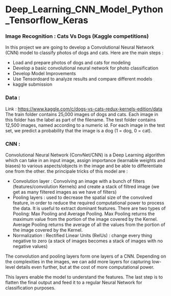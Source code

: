 # Deep_Learning_CNN_Model_Python_Tensorflow_Keras
### Image Recognition : Cats Vs Dogs  (Kaggle competitions)

In this project we are going to develop a Convolutional Neural Network (CNN) model to classify photos of dogs and cats. Here are the main steps : 
  - Load and prepare photos of dogs and cats for modeling
  - Develop a basic convolutional neural network for photo classification 
  - Develop Model Improvements
  - Use Tensordoard to analyze results and compare different models
  - kaggle submission

### Data :
Link : https://www.kaggle.com/c/dogs-vs-cats-redux-kernels-edition/data
The train folder contains 25,000 images of dogs and cats. Each image in this folder has the label as part of the filename. The test folder contains 12,500 images, named according to a numeric id. For each image in the test set, we predict a probability that the image is a dog (1 = dog, 0 = cat).

### CNN : 
Convolutional Neural Network (ConvNet/CNN) is a Deep Learning algorithm which can take in an input image, assign importance (learnable weights and biases) to various aspects/objects in the image and be able to differentiate one from the other. the principale tricks of this model are : 
  - Convolution layer : Convolving an image with a bunch of filters (features/convolution Kernels) and create a stack of filtred image (we get as many filtered images as we have of filters)
  - Pooling layers : used to decrease the spatial size of the convolved feature, in order to reduce the required computational power to process the data. It is useful to extract dominant features. There are two types of Pooling: Max Pooling and Average Pooling. Max Pooling returns the maximum value from the portion of the image covered by the Kernel. Average Pooling returns the average of all the values from the portion of the image covered by the Kernel.
  - Normalization :  Rectified Linear Units (RelUs) : change every thing negative to zero (a stack of images becomes a stack of images with no negative values)

The convolution and pooling layers  form one layers of a CNN. Depending on the complexities in the images, we can add more layers for capturing low-level details even further, but at the cost of more computational power.

This layers enable the model to understand the features. The last step is to flatten the final output and feed it to a regular Neural Network for classification purposes.
